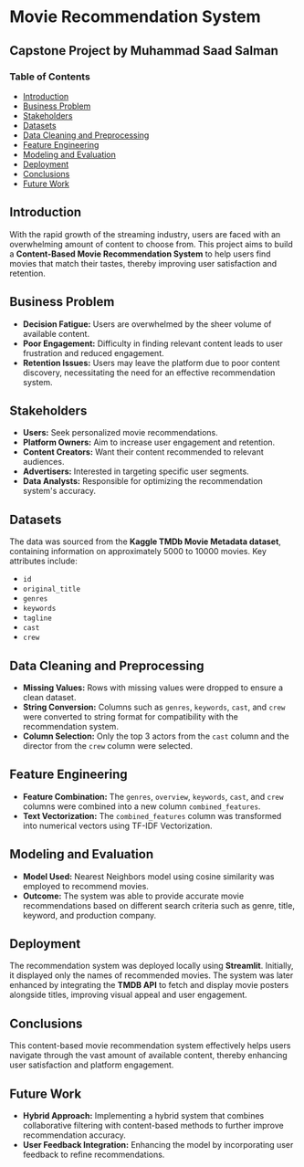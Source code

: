 # Movie Recommendation System

## Capstone Project by Muhammad Saad Salman

### Table of Contents
- [Introduction](#introduction)
- [Business Problem](#business-problem)
- [Stakeholders](#stakeholders)
- [Datasets](#datasets)
- [Data Cleaning and Preprocessing](#data-cleaning-and-preprocessing)
- [Feature Engineering](#feature-engineering)
- [Modeling and Evaluation](#modeling-and-evaluation)
- [Deployment](#deployment)
- [Conclusions](#conclusions)
- [Future Work](#future-work)

## Introduction
With the rapid growth of the streaming industry, users are faced with an overwhelming amount of content to choose from. This project aims to build a **Content-Based Movie Recommendation System** to help users find movies that match their tastes, thereby improving user satisfaction and retention.

## Business Problem
- **Decision Fatigue:** Users are overwhelmed by the sheer volume of available content.
- **Poor Engagement:** Difficulty in finding relevant content leads to user frustration and reduced engagement.
- **Retention Issues:** Users may leave the platform due to poor content discovery, necessitating the need for an effective recommendation system.

## Stakeholders
- **Users:** Seek personalized movie recommendations.
- **Platform Owners:** Aim to increase user engagement and retention.
- **Content Creators:** Want their content recommended to relevant audiences.
- **Advertisers:** Interested in targeting specific user segments.
- **Data Analysts:** Responsible for optimizing the recommendation system's accuracy.

## Datasets
The data was sourced from the **Kaggle TMDb Movie Metadata dataset**, containing information on approximately 5000 to 10000 movies. Key attributes include:
- `id`
- `original_title`
- `genres`
- `keywords`
- `tagline`
- `cast`
- `crew`

## Data Cleaning and Preprocessing
- **Missing Values:** Rows with missing values were dropped to ensure a clean dataset.
- **String Conversion:** Columns such as `genres`, `keywords`, `cast`, and `crew` were converted to string format for compatibility with the recommendation system.
- **Column Selection:** Only the top 3 actors from the `cast` column and the director from the `crew` column were selected.

## Feature Engineering
- **Feature Combination:** The `genres`, `overview`, `keywords`, `cast`, and `crew` columns were combined into a new column `combined_features`.
- **Text Vectorization:** The `combined_features` column was transformed into numerical vectors using TF-IDF Vectorization.

## Modeling and Evaluation
- **Model Used:** Nearest Neighbors model using cosine similarity was employed to recommend movies.
- **Outcome:** The system was able to provide accurate movie recommendations based on different search criteria such as genre, title, keyword, and production company.

## Deployment
The recommendation system was deployed locally using **Streamlit**. Initially, it displayed only the names of recommended movies. The system was later enhanced by integrating the **TMDB API** to fetch and display movie posters alongside titles, improving visual appeal and user engagement.

## Conclusions
This content-based movie recommendation system effectively helps users navigate through the vast amount of available content, thereby enhancing user satisfaction and platform engagement.

## Future Work
- **Hybrid Approach:** Implementing a hybrid system that combines collaborative filtering with content-based methods to further improve recommendation accuracy.
- **User Feedback Integration:** Enhancing the model by incorporating user feedback to refine recommendations.

